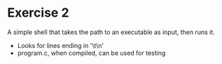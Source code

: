 # Exercise 2
A simple shell that takes the path to an executable as input, then runs it.
* Looks for lines ending in '\\t\\n'
* program.c, when compiled, can be used for testing
